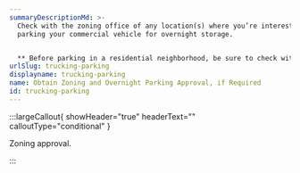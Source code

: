 ```yaml
---
summaryDescriptionMd: >-
  Check with the zoning office of any location(s) where you’re interested in
  parking your commercial vehicle for overnight storage.


  **_Before parking in a residential neighborhood, be sure to check with your local government's zoning office._**
urlSlug: trucking-parking
displayname: trucking-parking
name: Obtain Zoning and Overnight Parking Approval, if Required
id: trucking-parking
---
```


:::largeCallout{ showHeader="true" headerText="" calloutType="conditional" }

Zoning approval.

:::

